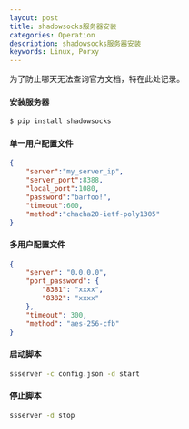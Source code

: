 ```yaml
---
layout: post
title: shadowsocks服务器安装
categories: Operation
description: shadowsocks服务器安装
keywords: Linux, Porxy
---
```


为了防止哪天无法查询官方文档，特在此处记录。

#### 安装服务器

```sh
$ pip install shadowsocks
```

#### 单一用户配置文件

```json
{
    "server":"my_server_ip",
    "server_port":8388,
    "local_port":1080,
    "password":"barfoo!",
    "timeout":600,
    "method":"chacha20-ietf-poly1305"
}
```

#### 多用户配置文件

```json
{
    "server": "0.0.0.0",
    "port_password": {
        "8381": "xxxx",
        "8382": "xxxx"
    },
    "timeout": 300,
    "method": "aes-256-cfb"
}
```

#### 启动脚本

```sh
ssserver -c config.json -d start
```

#### 停止脚本

```sh
ssserver -d stop
```